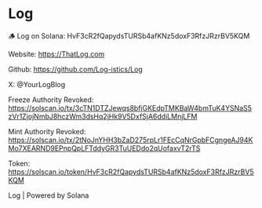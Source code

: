 # Log

🪵 Log on Solana: HvF3cR2fQapydsTURSb4afKNz5doxF3RfzJRzrBV5KQM

Website: https://ThatLog.com

Github: https://github.com/Log-istics/Log

X: @YourLogBlog

Freeze Authority Revoked: https://solscan.io/tx/3cTN1DTZJewqs8bfjGKEdpTMKBaW4bmTuK4YSNaS5zVr1ZjojNmbJ8hczWm3dsHq2jHk9V5DxfSjA6ddiLMnjLFM

Mint Authority Revoked: https://solscan.io/tx/2tNoJnYHH3bZaD275rpLr1FEcCqNrGpbFCgngeAJ94KMo7XEARND9EPnpQpLFTddyGR3TuUEDdo2qUofaxvT2rTS

Token: https://solscan.io/token/HvF3cR2fQapydsTURSb4afKNz5doxF3RfzJRzrBV5KQM

Log | Powered by Solana
